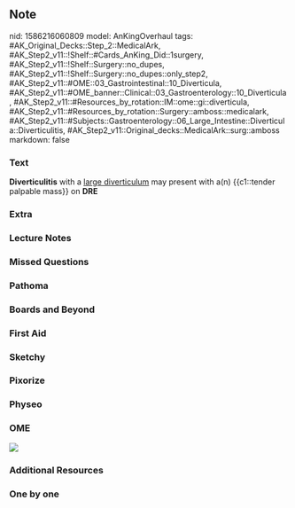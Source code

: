 ## Note
nid: 1586216060809
model: AnKingOverhaul
tags: #AK_Original_Decks::Step_2::MedicalArk, #AK_Step2_v11::!Shelf::#Cards_AnKing_Did::1surgery, #AK_Step2_v11::!Shelf::Surgery::no_dupes, #AK_Step2_v11::!Shelf::Surgery::no_dupes::only_step2, #AK_Step2_v11::#OME::03_Gastrointestinal::10_Diverticula, #AK_Step2_v11::#OME_banner::Clinical::03_Gastroenterology::10_Diverticula, #AK_Step2_v11::#Resources_by_rotation::IM::ome::gi::diverticula, #AK_Step2_v11::#Resources_by_rotation::Surgery::amboss::medicalark, #AK_Step2_v11::#Subjects::Gastroenterology::06_Large_Intestine::Diverticula::Diverticulitis, #AK_Step2_v11::Original_decks::MedicalArk::surg::amboss
markdown: false

### Text
<b>Diverticulitis</b> with a <u>large diverticulum</u> may present
with a(n) {{c1::tender palpable mass}} on <b>DRE</b>

### Extra


### Lecture Notes


### Missed Questions


### Pathoma


### Boards and Beyond


### First Aid


### Sketchy


### Pixorize


### Physeo


### OME
<div class="ome-widget">
  <a href=
  "https://onlinemeded.org/spa/gastroenterology/diverticula/acquire?ref=anki">
  <img src="_OME_AnkiFlashcards_Lesson_1.png"></a>
</div>

### Additional Resources


### One by one

